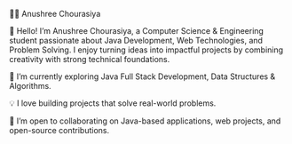 👩‍💻 Anushree Chourasiya

👋 Hello! I’m Anushree Chourasiya, a Computer Science & Engineering student passionate about Java Development, Web Technologies, and Problem Solving. I enjoy turning ideas into impactful projects by combining creativity with strong technical foundations.

🌱 I’m currently exploring Java Full Stack Development, Data Structures & Algorithms.

💡 I love building projects that solve real-world problems.

🤝 I’m open to collaborating on Java-based applications, web projects, and open-source contributions.

